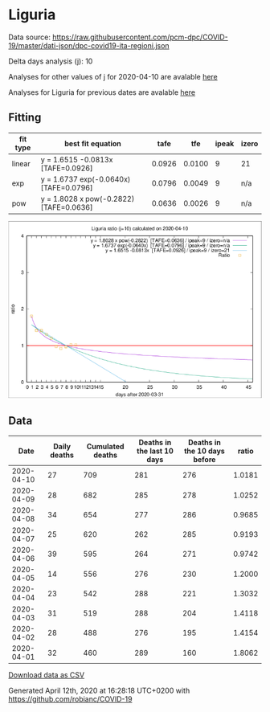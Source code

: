 # Liguria

Data source: https://raw.githubusercontent.com/pcm-dpc/COVID-19/master/dati-json/dpc-covid19-ita-regioni.json

Delta days analysis (j): 10

Analyses for other values of j for 2020-04-10 are avalable [here](../README.md)

Analyses for Liguria for previous dates are avalable [here](../../README.md)

## Fitting 
|fit type|best fit equation|tafe|tfe|ipeak|izero|
|-------|-----|--------|------|---|---|
|linear|y = 1.6515 -0.0813x  [TAFE=0.0926]|0.0926|0.0100|9|21|
|exp|y = 1.6737 exp(-0.0640x)  [TAFE=0.0796]|0.0796|0.0049|9|n/a|
|pow|y = 1.8028 x pow(-0.2822)  [TAFE=0.0636]|0.0636|0.0026|9|n/a|

![Plot](COVID-19_liguria_j10_2020-04-10.png)

## Data
|Date|Daily deaths|Cumulated deaths|Deaths in the last 10 days|Deaths in the 10 days before|ratio|
|----|----------|-----------|-------|--------------------|-----|
|2020-04-10|27|709|281|276|1.0181|
|2020-04-09|28|682|285|278|1.0252|
|2020-04-08|34|654|277|286|0.9685|
|2020-04-07|25|620|262|285|0.9193|
|2020-04-06|39|595|264|271|0.9742|
|2020-04-05|14|556|276|230|1.2000|
|2020-04-04|23|542|288|221|1.3032|
|2020-04-03|31|519|288|204|1.4118|
|2020-04-02|28|488|276|195|1.4154|
|2020-04-01|32|460|289|160|1.8062|

[Download data as CSV](COVID-19_liguria_j10_2020-04-10.csv)

Generated April 12th, 2020 at 16:28:18 UTC+0200 with https://github.com/robianc/COVID-19
